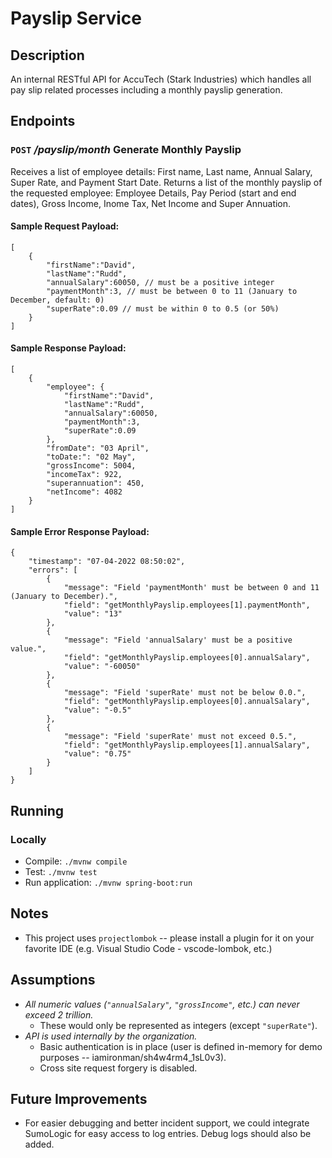 # Payslip Service

## Description
An internal RESTful API for AccuTech (Stark Industries) which handles all pay slip related processes including a monthly payslip generation.

## Endpoints
### `POST` _/payslip/month_ Generate Monthly Payslip
Receives a list of employee details: First name, Last name, Annual Salary, Super Rate, and Payment Start Date. Returns a list of the monthly payslip of the requested employee: Employee Details, Pay Period (start and end dates), Gross Income, Inome Tax, Net Income and Super Annuation.

#### Sample Request Payload:
```
[
	{
		"firstName":"David",
		"lastName":"Rudd",
		"annualSalary":60050, // must be a positive integer
        "paymentMonth":3, // must be between 0 to 11 (January to December, default: 0)
		"superRate":0.09 // must be within 0 to 0.5 (or 50%)
	}
]
```
#### Sample Response Payload:
```
[
	{
        "employee": {
            "firstName":"David",
            "lastName":"Rudd",
            "annualSalary":60050,
            "paymentMonth":3,
            "superRate":0.09
        },
        "fromDate": "03 April",
        "toDate:": "02 May",
        "grossIncome": 5004,
        "incomeTax": 922,
        "superannuation": 450,
        "netIncome": 4082
	}
]
```
#### Sample Error Response Payload:
```
{
    "timestamp": "07-04-2022 08:50:02",
    "errors": [
        {
            "message": "Field 'paymentMonth' must be between 0 and 11 (January to December).",
            "field": "getMonthlyPayslip.employees[1].paymentMonth",
            "value": "13"
        },
        {
            "message": "Field 'annualSalary' must be a positive value.",
            "field": "getMonthlyPayslip.employees[0].annualSalary",
            "value": "-60050"
        },
        {
            "message": "Field 'superRate' must not be below 0.0.",
            "field": "getMonthlyPayslip.employees[0].annualSalary",
            "value": "-0.5"
        },
        {
            "message": "Field 'superRate' must not exceed 0.5.",
            "field": "getMonthlyPayslip.employees[1].annualSalary",
            "value": "0.75"
        }
    ]
}
```
## Running
### Locally
- Compile: `./mvnw compile`
- Test: `./mvnw test`
- Run application: `./mvnw spring-boot:run`

## Notes
- This project uses `projectlombok` -- please install a plugin for it on your favorite IDE (e.g. Visual Studio Code - vscode-lombok, etc.)

## Assumptions
- _All numeric values (`"annualSalary"`, `"grossIncome"`, etc.) can never exceed 2 trillion._
    - These would only be represented as integers (except `"superRate"`).
- _API is used internally by the organization._
    - Basic authentication is in place (user is defined in-memory for demo purposes -- iamironman/sh4w4rm4_1sL0v3).
    - Cross site request forgery is disabled.

## Future Improvements
- For easier debugging and better incident support, we could integrate SumoLogic for easy access to log entries. Debug logs should also be added.